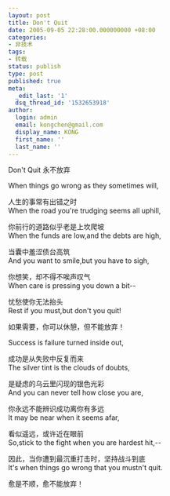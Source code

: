 ```yaml
---
layout: post
title: Don't Quit
date: 2005-09-05 22:28:00.000000000 +08:00
categories:
- 非技术
tags:
- 转载
status: publish
type: post
published: true
meta:
  _edit_last: '1'
  dsq_thread_id: '1532653918'
author:
  login: admin
  email: kongchen@gmail.com
  display_name: KONG
  first_name: ''
  last_name: ''
---
```

Don't Quit 永不放弃

When things go wrong as they sometimes will, 

人生的事常有出错之时  
When the road you're trudging seems all uphill, 

你前行的道路似乎老是上坎爬坡  
When the funds are low,and the debts are high, 

当囊中羞涩债台高筑  
And you want to smile,but you have to sigh, 

你想笑，却不得不唉声叹气  
When care is pressing you down a bit--

忧愁使你无法抬头  
Rest if you must,but don't you quit! 

如果需要，你可以休憩，但不能放弃！

Success is failure turned inside out,

成功是从失败中反复而来  
The silver tint is the clouds of doubts, 

是疑虑的乌云里闪现的银色光彩  
And you can never tell how close you are,

你永远不能辨识成功离你有多远  
It may be near when it seems afar, 

看似遥远，或许近在眼前  
So,stick to the fight when you are hardest hit,-- 

因此，当你遭到最沉重打击时，坚持战斗到底  
It's when things go wrong that you mustn't quit. 

愈是不顺，愈不能放弃！